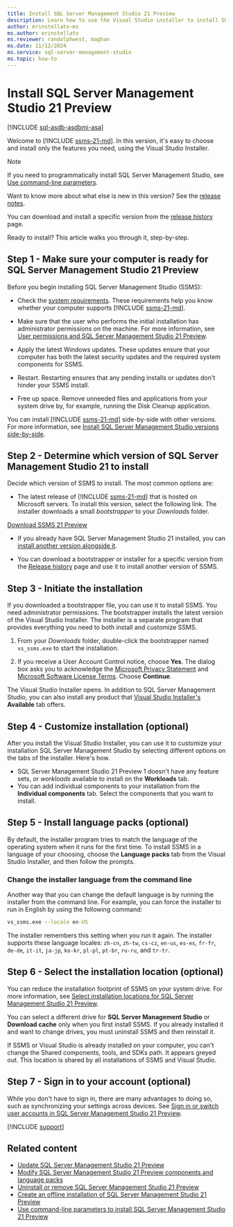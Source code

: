```yaml
---
title: Install SQL Server Management Studio 21 Preview
description: Learn how to use the Visual Studio installer to install SQL Server Management Studio (SSMS).
author: erinstellato-ms
ms.author: erinstellato
ms.reviewer: randolphwest, maghan
ms.date: 11/12/2024
ms.service: sql-server-management-studio
ms.topic: how-to
---
```

# Install SQL Server Management Studio 21 Preview

[!INCLUDE [sql-asdb-asdbmi-asa](../includes/applies-to-version/sql-asdb-asdbmi-asa.md)]

Welcome to [!INCLUDE [ssms-21-md](../includes/ssms-21-md.md)]. In this version, it's easy to choose and install only the features you need, using the Visual Studio Installer.

> [!NOTE]  
> If you need to programmatically install SQL Server Management Studio, see [Use command-line parameters](/visualstudio/install/use-command-line-parameters-to-install-visual-studio).

Want to know more about what else is new in this version? See the [release notes](../ssms-21/release-notes-21.md).

You can download and install a specific version from the [release history](../ssms-21/release-history.md) page.

Ready to install? This article walks you through it, step-by-step.

## Step 1 - Make sure your computer is ready for SQL Server Management Studio 21 Preview

Before you begin installing SQL Server Management Studio (SSMS):

- Check the [system requirements](../ssms-21/system-requirements.md). These requirements help you know whether your computer supports [!INCLUDE [ssms-21-md](../includes/ssms-21-md.md)].

- Make sure that the user who performs the initial installation has administrator permissions on the machine. For more information, see [User permissions and SQL Server Management Studio 21 Preview](/visualstudio/ide/user-permissions-and-visual-studio).

- Apply the latest Windows updates. These updates ensure that your computer has both the latest security updates and the required system components for SSMS.

- Restart. Restarting ensures that any pending installs or updates don't hinder your SSMS install.

- Free up space. Remove unneeded files and applications from your system drive by, for example, running the Disk Cleanup application.

You can install [!INCLUDE [ssms-21-md](../includes/ssms-21-md.md)] side-by-side with other versions. For more information, see [Install SQL Server Management Studio versions side-by-side](side-by-side.md).

## Step 2 - Determine which version of SQL Server Management Studio 21 to install

Decide which version of SSMS to install. The most common options are:

- The latest release of [!INCLUDE [ssms-21-md](../includes/ssms-21-md.md)] that is hosted on Microsoft servers. To install this version, select the following link. The installer downloads a small *bootstrapper* to your *Downloads* folder.

[Download SSMS 21 Preview](https://aka.ms/ssms/21/preview/vs_SSMS.exe)

- If you already have SQL Server Management Studio 21 installed, you can [install another version alongside it](side-by-side.md).

- You can download a bootstrapper or installer for a specific version from the [Release history](../ssms-21/release-history.md) page and use it to install another version of SSMS.

## Step 3 - Initiate the installation

If you downloaded a bootstrapper file, you can use it to install SSMS. You need administrator permissions. The bootstrapper installs the latest version of the Visual Studio Installer. The installer is a separate program that provides everything you need to both install and customize SSMS.

1. From your *Downloads* folder, double-click the bootstrapper named `vs_ssms.exe` to start the installation.

1. If you receive a User Account Control notice, choose **Yes**. The dialog box asks you to acknowledge the [Microsoft Privacy Statement](https://www.microsoft.com/privacy/privacystatement) and [Microsoft Software License Terms](/legal/sql/ssms/sql-server-management-studio-license-terms). Choose **Continue**.

The Visual Studio Installer opens. In addition to SQL Server Management Studio, you can also install any product that [Visual Studio Installer's](/visualstudio/install/install-visual-studio-versions-side-by-side#install-different-editions-of-the-same-major-visual-studio-version-side-by-side) **Available** tab offers.

## Step 4 - Customize installation (optional)

After you install the Visual Studio Installer, you can use it to customize your installation SQL Server Management Studio by selecting different options on the tabs of the installer. Here's how.

- SQL Server Management Studio 21 Preview 1 doesn't have any feature sets, or *workloads* available to install on the **Workloads** tab.
- You can add individual components to your installation from the **Individual components** tab. Select the components that you want to install.

## Step 5 - Install language packs (optional)

By default, the installer program tries to match the language of the operating system when it runs for the first time. To install SSMS in a language of your choosing, choose the **Language packs** tab from the Visual Studio Installer, and then follow the prompts.

### Change the installer language from the command line

Another way that you can change the default language is by running the installer from the command line. For example, you can force the installer to run in English by using the following command:

```cmd
vs_ssms.exe --locale en-US
```

The installer remembers this setting when you run it again. The installer supports these language locales: `zh-cn`, `zh-tw`, `cs-cz`, `en-us`, `es-es`, `fr-fr`, `de-de`, `it-it`, `ja-jp`, `ko-kr`, `pl-pl`, `pt-br`, `ru-ru`, and `tr-tr`.

## Step 6 - Select the installation location (optional)

You can reduce the installation footprint of SSMS on your system drive. For more information, see [Select installation locations for SQL Server Management Studio 21 Preview](select-install-location.md).

You can select a different drive for **SQL Server Management Studio** or **Download cache** only when you first install SSMS. If you already installed it and want to change drives, you must uninstall SSMS and then reinstall it.

If SSMS or Visual Studio is already installed on your computer, you can't change the Shared components, tools, and SDKs path. It appears greyed out. This location is shared by all installations of SSMS and Visual Studio.

## Step 7 - Sign in to your account (optional)

While you don't have to sign in, there are many advantages to doing so, such as synchronizing your settings across devices. See [Sign in or switch user accounts in SQL Server Management Studio 21 Preview](../ssms-21/sign-in.md).

[!INCLUDE [support](../includes/support.md)]

## Related content

- [Update SQL Server Management Studio 21 Preview](update.md)
- [Modify SQL Server Management Studio 21 Preview components and language packs](modify.md)
- [Uninstall or remove SQL Server Management Studio 21 Preview](uninstall.md)
- [Create an offline installation of SQL Server Management Studio 21 Preview](create-offline.md)
- [Use command-line parameters to install SQL Server Management Studio 21 Preview](command-line-parameters.md)
